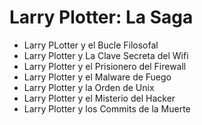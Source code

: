 # Larry Plotter: La Saga

* Larry PLotter y el Bucle Filosofal
* Larry Plotter y La Clave Secreta del Wifi
* Larry Plotter y el Prisionero del Firewall
* Larry Plotter y el Malware de Fuego
* Larry Plotter y la Orden de Unix
* Larry Plotter  y el Misterio del Hacker
* Larry Plotter y los Commits de la Muerte

